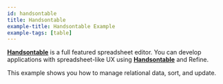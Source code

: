 ```yaml
---
id: handsontable
title: Handsontable
example-title: Handsontable Example
example-tags: [table]
---
```


[**Handsontable**](https://handsontable.com/) is a full featured spreadsheet editor. You can develop applications with spreadsheet-like UX using [**Handsontable**](https://handsontable.com/) and Refine.

This example shows you how to manage relational data, sort, and update.

<CodeSandboxExample path="table-handson" />
